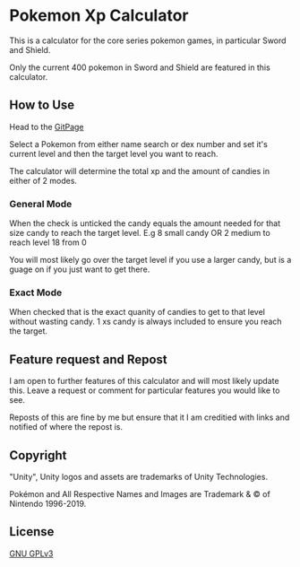 # Pokemon Xp Calculator
This is a calculator for the core series pokemon games,
in particular Sword and Shield.

Only the current 400 pokemon in Sword and Shield are 
featured in this calculator.

## How to Use
Head to the [GitPage](https://github.com/cazaman11/PokemonXpCalculator)

Select a Pokemon from either name search or dex number
and set it's current level and then the target level 
you want to reach.

The calculator will determine the total xp and the 
amount of candies in either of 2 modes.

### General Mode
When the check is unticked the candy equals the amount
needed for that size candy to reach the target level.
E.g 8 small candy OR 2 medium to reach level 18 from 0

You will most likely go over the target level if you use
a larger candy, but is a guage on if you just want to get
there.

### Exact Mode
When checked that is the exact quanity of candies to get
to that level without wasting candy. 1 xs candy is always
included to ensure you reach the target.

## Feature request and Repost
I am open to further features of this calculator and will 
most likely update this. Leave a request or comment for 
particular features you would like to see.

Reposts of this are fine by me but ensure that it I am
creditied with links and notified of where the repost is.

## Copyright
"Unity", Unity logos and assets are trademarks of Unity 
Technologies.

Pokémon and All Respective Names and Images are Trademark
 & © of Nintendo 1996-2019.

## License
[GNU GPLv3](https://choosealicense.com/licenses/gpl-3.0/)

